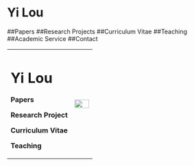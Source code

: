 # **Yi Lou**
##Papers
##Research Projects
##Curriculum Vitae
##Teaching
##Academic Service
##Contact
<table border="0">
  <tr>
    <td width="75%">
      <h1>Yi Lou</h1>
        <p><b>Papers</b></p>
      <p><b>Research Project</b></p>
      <p><b>Curriculum Vitae</b></p>
      <p><b>Teaching</b></p>
    </td>
    <td width="25%">
      <img src="/未裁剪.jpg" width="100%">  
    </td>
  </tr>
</table>
